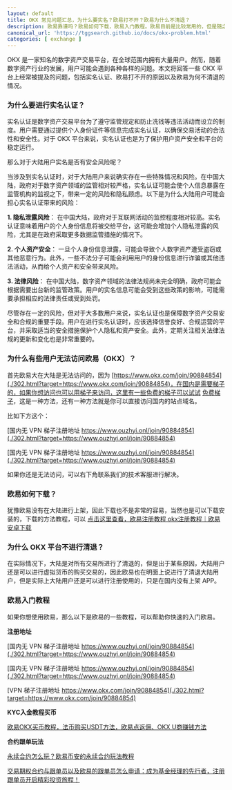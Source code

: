```yaml
---
layout: default
title: OKX 常见问题汇总，为什么要实名？欧易打不开？欧易为什么不清退？
description: 欧易靠谱吗？欧易如何下载，欧易入门教程。欧易目前是比较常用的，但是随之而来也有很多问题，那么这里最常见的问题有哪些呢？我这里一一给大家回答，并且针对性的告诉大家一些解决办法。
canonical_url: 'https://tggsearch.github.io/docs/okx-problem.html'
categories: [ exchange ]
---
```


OKX 是一家知名的数字资产交易平台，在全球范围内拥有大量用户。然而，随着数字资产行业的发展，用户可能会遇到各种各样的问题。本文将回答一些 OKX 平台上经常被提及的问题，包括实名认证、欧易打不开的原因以及欧易为何不清退的情况。

### 为什么要进行实名认证？
实名认证是数字资产交易平台为了遵守监管规定和防止洗钱等违法活动而设立的制度。用户需要通过提供个人身份证件等信息完成实名认证，以确保交易活动的合法性和安全性。对于 OKX 平台来说，实名认证也是为了保护用户资产安全和平台的稳定运行。

那么对于大陆用户实名是否有安全风险呢？

当涉及到实名认证时，对于大陆用户来说确实存在一些特殊情况和风险。在中国大陆，政府对于数字资产领域的监管相对较严格，实名认证可能会使个人信息暴露在监管机构的监视之下，带来一定的风险和隐私顾虑。以下是为什么大陆用户可能会担心实名认证带来的风险：

**1. 隐私泄露风险**： 在中国大陆，政府对于互联网活动的监控程度相对较高。实名认证意味着用户的个人身份信息将被交给平台，这可能会增加个人隐私泄露的风险，尤其是在政府采取更多数据监管措施的情况下。

**2. 个人资产安全**： 一旦个人身份信息泄露，可能会导致个人数字资产遭受盗窃或其他恶意行为。此外，一些不法分子可能会利用用户的身份信息进行诈骗或其他违法活动，从而给个人资产和安全带来风险。

**3. 法律风险**： 在中国大陆，数字资产领域的法律法规尚未完全明确，政府可能会根据需要出台新的监管政策。用户的实名信息可能会受到这些政策的影响，可能需要承担相应的法律责任或受到处罚。

尽管存在一定的风险，但对于大多数用户来说，实名认证也是保障数字资产交易安全和合规的重要手段。用户在进行实名认证时，应该选择信誉良好、合规运营的平台，并采取适当的安全措施保护个人隐私和资产安全。此外，定期关注相关法律法规的更新和变化也是非常重要的。

### 为什么有些用户无法访问欧易（OKX）？
首先欧易大在大陆是无法访问的，因为 [https://www.okx.com/join/90884854](./302.html?target=https://www.okx.com/join/90884854)，在国内是需要梯子的，如果你想访问也可以用梯子来访问，这里有一些免费的梯子可以试试 [免费梯子](./vpn-kl.html)，这是一种方法，还有一种方法就是你可以直接访问国内的站点域名。

比如下方这个：


[国内无 VPN 梯子注册地址 https://www.ouzhyi.onl/join/90884854](./302.html?target=https://www.ouzhyi.onl/join/90884854)

[国内无 VPN 梯子注册地址 https://www.ouzhyi.onl/join/90884854](./302.html?target=https://www.ouzhyi.onl/join/90884854)


如果你还是无法访问，可以右下角联系我们的技术客服进行解决。

### 欧易如何下载？
犹豫欧易没有在大陆进行上架，因此下载也不是非常的容易，当然也是可以下载安装的，下载的方法教程，可以 [点击这里查看，欧易注册教程 okx注册教程｜欧易安卓下载](./okx-install.html)

### 为什么 OKX 平台不进行清退？
在实际情况下，大陆是对所有交易所进行了清退的，但是出于某些原因，大陆用户还是可以进行虚拟货币的购买交易的，因此欧易也在明面上说进行了清退大陆用户，但是实际上大陆用户还是可以进行注册使用的，只是在国内没有上架 APP。

### 欧易入门教程
如果你想使用欧易，那么以下是欧易的一些教程，可以帮助你快速的入门欧易。

**注册地址**


[国内无 VPN 梯子注册地址 https://www.ouzhyi.onl/join/90884854](./302.html?target=https://www.ouzhyi.onl/join/90884854)

[国内无 VPN 梯子注册地址 https://www.ouzhyi.onl/join/90884854](./302.html?target=https://www.ouzhyi.onl/join/90884854)


[VPN 梯子注册地址 https://www.okx.com/join/90884854](./302.html?target=https://www.okx.com/join/90884854)

**KYC入金教程买币**

[欧易OKX买币教程，法币购买USDT方法，欧易点返佣、OKX U商赚钱方法](./okx-buy-coins.html)

**合约跟单玩法**

[永续合约怎么玩？欧易币安的永续合约玩法教程](./coins-yx-play.html)

[交易期权合约与跟单员以及欧易的跟单员怎么申请：成为基金经理的先行者，注册跟单员开启精彩投资旅程！](./ok-gd.html)
